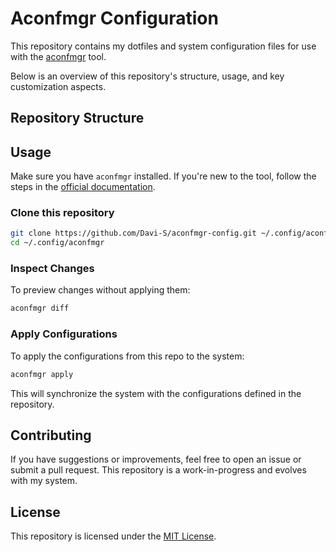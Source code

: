 # Aconfmgr Configuration

This repository contains my dotfiles and system configuration files for use with the [aconfmgr](https://github.com/CyberShadow/aconfmgr) tool.

Below is an overview of this repository's structure, usage, and key customization aspects.

## Repository Structure

<!-- TODO: add repository structure and overview -->

## Usage

Make sure you have `aconfmgr` installed. If you're new to the tool, follow the steps in the [official documentation](https://github.com/CyberShadow/aconfmgr/blob/master/README.md).

### Clone this repository

```bash
git clone https://github.com/Davi-S/aconfmgr-config.git ~/.config/aconfmgr
cd ~/.config/aconfmgr
```

### Inspect Changes

To preview changes without applying them:

```bash
aconfmgr diff
```

### Apply Configurations

To apply the configurations from this repo to the system:

```bash
aconfmgr apply
```

This will synchronize the system with the configurations defined in the repository.

## Contributing

If you have suggestions or improvements, feel free to open an issue or submit a pull request. This repository is a work-in-progress and evolves with my system.

## License

This repository is licensed under the [MIT License](LICENSE).
